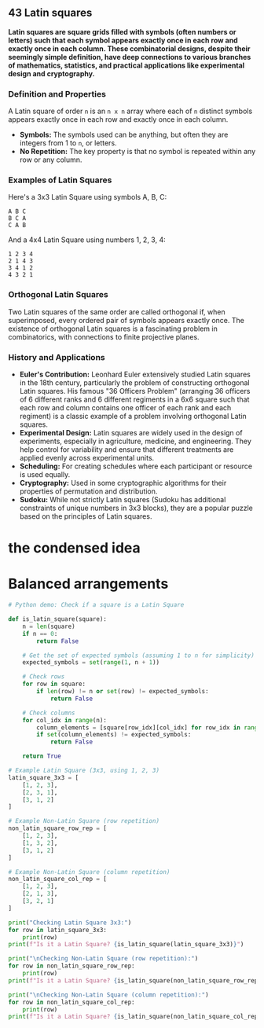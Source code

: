 ## 43 Latin squares

**Latin squares are square grids filled with symbols (often numbers or letters) such that each symbol appears exactly once in each row and exactly once in each column. These combinatorial designs, despite their seemingly simple definition, have deep connections to various branches of mathematics, statistics, and practical applications like experimental design and cryptography.**

### Definition and Properties

A Latin square of order `n` is an `n x n` array where each of `n` distinct symbols appears exactly once in each row and exactly once in each column.

*   **Symbols:** The symbols used can be anything, but often they are integers from 1 to `n`, or letters.
*   **No Repetition:** The key property is that no symbol is repeated within any row or any column.

### Examples of Latin Squares

Here's a 3x3 Latin Square using symbols A, B, C:

```
A B C
B C A
C A B
```

And a 4x4 Latin Square using numbers 1, 2, 3, 4:

```
1 2 3 4
2 1 4 3
3 4 1 2
4 3 2 1
```

### Orthogonal Latin Squares

Two Latin squares of the same order are called orthogonal if, when superimposed, every ordered pair of symbols appears exactly once. The existence of orthogonal Latin squares is a fascinating problem in combinatorics, with connections to finite projective planes.

### History and Applications

*   **Euler's Contribution:** Leonhard Euler extensively studied Latin squares in the 18th century, particularly the problem of constructing orthogonal Latin squares. His famous "36 Officers Problem" (arranging 36 officers of 6 different ranks and 6 different regiments in a 6x6 square such that each row and column contains one officer of each rank and each regiment) is a classic example of a problem involving orthogonal Latin squares.
*   **Experimental Design:** Latin squares are widely used in the design of experiments, especially in agriculture, medicine, and engineering. They help control for variability and ensure that different treatments are applied evenly across experimental units.
*   **Scheduling:** For creating schedules where each participant or resource is used equally.
*   **Cryptography:** Used in some cryptographic algorithms for their properties of permutation and distribution.
*   **Sudoku:** While not strictly Latin squares (Sudoku has additional constraints of unique numbers in 3x3 blocks), they are a popular puzzle based on the principles of Latin squares.

# the condensed idea

# Balanced arrangements

```python
# Python demo: Check if a square is a Latin Square

def is_latin_square(square):
    n = len(square)
    if n == 0:
        return False

    # Get the set of expected symbols (assuming 1 to n for simplicity)
    expected_symbols = set(range(1, n + 1))

    # Check rows
    for row in square:
        if len(row) != n or set(row) != expected_symbols:
            return False

    # Check columns
    for col_idx in range(n):
        column_elements = [square[row_idx][col_idx] for row_idx in range(n)]
        if set(column_elements) != expected_symbols:
            return False

    return True

# Example Latin Square (3x3, using 1, 2, 3)
latin_square_3x3 = [
    [1, 2, 3],
    [2, 3, 1],
    [3, 1, 2]
]

# Example Non-Latin Square (row repetition)
non_latin_square_row_rep = [
    [1, 2, 3],
    [1, 3, 2],
    [3, 1, 2]
]

# Example Non-Latin Square (column repetition)
non_latin_square_col_rep = [
    [1, 2, 3],
    [2, 1, 3],
    [3, 2, 1]
]

print("Checking Latin Square 3x3:")
for row in latin_square_3x3:
    print(row)
print(f"Is it a Latin Square? {is_latin_square(latin_square_3x3)}")

print("\nChecking Non-Latin Square (row repetition):")
for row in non_latin_square_row_rep:
    print(row)
print(f"Is it a Latin Square? {is_latin_square(non_latin_square_row_rep)}")

print("\nChecking Non-Latin Square (column repetition):")
for row in non_latin_square_col_rep:
    print(row)
print(f"Is it a Latin Square? {is_latin_square(non_latin_square_col_rep)}")
```

